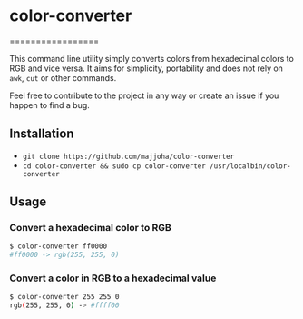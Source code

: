 # color-converter
=================

This command line utility simply converts colors from hexadecimal colors to RGB
and vice versa. It aims for simplicity, portability and does not rely on
``awk``, ``cut`` or other commands.

Feel free to contribute to the project in any way or create an issue if you
happen to find a bug.

## Installation
- ``git clone https://github.com/majjoha/color-converter``
- ``cd color-converter && sudo cp color-converter /usr/localbin/color-converter``

## Usage
### Convert a hexadecimal color to RGB
```bash
$ color-converter ff0000
#ff0000 -> rgb(255, 255, 0)
```

### Convert a color in RGB to a hexadecimal value
```bash
$ color-converter 255 255 0
rgb(255, 255, 0) -> #ffff00
```
